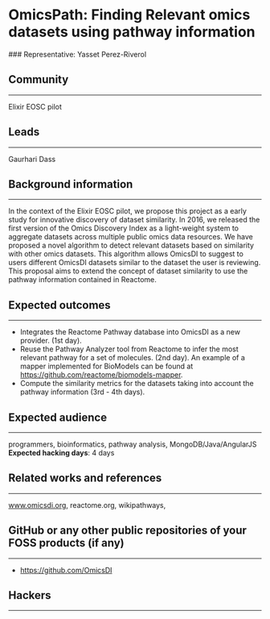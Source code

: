 # OmicsPath: Finding Relevant omics datasets using pathway information

### Representative: Yasset Perez-Riverol

## Community
---

Elixir EOSC pilot

## Leads
---
Gaurhari Dass 

## Background information
---
In the context of the Elixir EOSC pilot, we propose this project as a early study for innovative discovery of dataset similarity. In 2016, we released the first version of the Omics Discovery Index as a light-weight system to aggregate datasets across multiple public omics data resources. We have proposed a novel algorithm to detect relevant datasets based on similarity with other omics datasets. This algorithm allows OmicsDI to suggest to users different OmicsDI datasets similar to the dataset the user is reviewing. This proposal aims to extend the concept of dataset similarity to use the pathway information contained in Reactome. 

## Expected outcomes
---

- Integrates the Reactome Pathway database into OmicsDI as a new provider.  (1st day). 
- Reuse the Pathway Analyzer tool from Reactome to infer the most relevant pathway for a set of molecules. (2nd day). An example of a mapper implemented for BioModels can be found at https://github.com/reactome/biomodels-mapper.
- Compute the similarity metrics for the datasets taking into account the pathway information (3rd - 4th days).   

## Expected audience
---

programmers, bioinformatics, pathway analysis, MongoDB/Java/AngularJS 
**Expected hacking days**: 4 days

## Related works and references
---

www.omicsdi.org, reactome.org, wikipathways,

## GitHub or any other public repositories of your FOSS products (if any)
---

- https://github.com/OmicsDI

## Hackers
---


